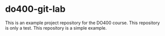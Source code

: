 # do400-git-lab

This is an example project repository for the DO400 course.
This repository is only a test.
This repository is a simple example.
